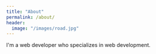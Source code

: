 ```yaml
---
title: "About"
permalink: /about/
header:
  image: "/images/road.jpg"
---
```


I'm a web developer who specializes in web development.